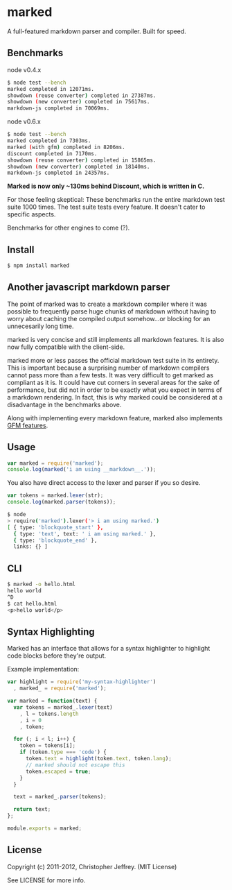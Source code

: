 # marked

A full-featured markdown parser and compiler.
Built for speed.

## Benchmarks

node v0.4.x

``` bash
$ node test --bench
marked completed in 12071ms.
showdown (reuse converter) completed in 27387ms.
showdown (new converter) completed in 75617ms.
markdown-js completed in 70069ms.
```

node v0.6.x

``` bash
$ node test --bench
marked completed in 7303ms.
marked (with gfm) completed in 8206ms.
discount completed in 7170ms.
showdown (reuse converter) completed in 15865ms.
showdown (new converter) completed in 18140ms.
markdown-js completed in 24357ms.
```

__Marked is now only ~130ms behind Discount, which is written in C.__

For those feeling skeptical: These benchmarks run the entire markdown test suite
1000 times. The test suite tests every feature. It doesn't cater to specific
aspects.

Benchmarks for other engines to come (?).

## Install

``` bash
$ npm install marked
```

## Another javascript markdown parser

The point of marked was to create a markdown compiler where it was possible to
frequently parse huge chunks of markdown without having to worry about
caching the compiled output somehow...or blocking for an unnecesarily long time.

marked is very concise and still implements all markdown features. It is also
now fully compatible with the client-side.

marked more or less passes the official markdown test suite in its
entirety. This is important because a surprising number of markdown compilers
cannot pass more than a few tests. It was very difficult to get marked as
compliant as it is. It could have cut corners in several areas for the sake
of performance, but did not in order to be exactly what you expect in terms
of a markdown rendering. In fact, this is why marked could be considered at a
disadvantage in the benchmarks above.

Along with implementing every markdown feature, marked also implements
[GFM features](http://github.github.com/github-flavored-markdown/).

## Usage

``` js
var marked = require('marked');
console.log(marked('i am using __markdown__.'));
```

You also have direct access to the lexer and parser if you so desire.

``` js
var tokens = marked.lexer(str);
console.log(marked.parser(tokens));
```

``` bash
$ node
> require('marked').lexer('> i am using marked.')
[ { type: 'blockquote_start' },
  { type: 'text', text: ' i am using marked.' },
  { type: 'blockquote_end' },
  links: {} ]
```

## CLI

``` bash
$ marked -o hello.html
hello world
^D
$ cat hello.html
<p>hello world</p>
```

## Syntax Highlighting

Marked has an interface that allows for a syntax highlighter to highlight code
blocks before they're output.

Example implementation:

``` js
var highlight = require('my-syntax-highlighter')
  , marked_ = require('marked');

var marked = function(text) {
  var tokens = marked_.lexer(text)
    , l = tokens.length
    , i = 0
    , token;

  for (; i < l; i++) {
    token = tokens[i];
    if (token.type === 'code') {
      token.text = highlight(token.text, token.lang);
      // marked should not escape this
      token.escaped = true;
    }
  }

  text = marked_.parser(tokens);

  return text;
};

module.exports = marked;
```

## License

Copyright (c) 2011-2012, Christopher Jeffrey. (MIT License)

See LICENSE for more info.
